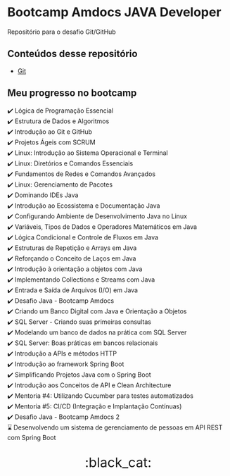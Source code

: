 # Bootcamp Amdocs JAVA Developer
Repositório para o desafio Git/GitHub

## Conteúdos desse repositório
- [Git](git.md)

## Meu progresso no bootcamp
:heavy_check_mark: Lógica de Programação Essencial  
:heavy_check_mark: Estrutura de Dados e Algoritmos  
:heavy_check_mark: Introdução ao Git e GitHub  
:heavy_check_mark: Projetos Ágeis com SCRUM  
:heavy_check_mark: Linux: Introdução ao Sistema Operacional e Terminal  
:heavy_check_mark: Linux: Diretórios e Comandos Essenciais  
:heavy_check_mark: Fundamentos de Redes e Comandos Avançados  
:heavy_check_mark: Linux: Gerenciamento de Pacotes  
:heavy_check_mark: Dominando IDEs Java  
:heavy_check_mark: Introdução ao Ecossistema e Documentação Java  
:heavy_check_mark: Configurando Ambiente de Desenvolvimento Java no Linux  
:heavy_check_mark: Variáveis, Tipos de Dados e Operadores Matemáticos em Java  
:heavy_check_mark: Lógica Condicional e Controle de Fluxos em Java  
:heavy_check_mark: Estruturas de Repetição e Arrays em Java  
:heavy_check_mark: Reforçando o Conceito de Laços em Java  
:heavy_check_mark: Introdução à orientação a objetos com Java  
:heavy_check_mark: Implementando Collections e Streams com Java  
:heavy_check_mark: Entrada e Saída de Arquivos (I/O) em Java  
:heavy_check_mark: Desafio Java - Bootcamp Amdocs  
:heavy_check_mark: Criando um Banco Digital com Java e Orientação a Objetos  
:heavy_check_mark: SQL Server - Criando suas primeiras consultas  
:heavy_check_mark: Modelando um banco de dados na prática com SQL Server  
:heavy_check_mark: SQL Server: Boas práticas em bancos relacionais  
:heavy_check_mark: Introdução a APIs e métodos HTTP  
:heavy_check_mark: Introdução ao framework Spring Boot  
:heavy_check_mark: Simplificando Projetos Java com o Spring Boot  
:heavy_check_mark: Introdução aos Conceitos de API e Clean Architecture  
:heavy_check_mark: Mentoria #4: Utilizando Cucumber para testes automatizados  
:heavy_check_mark: Mentoria #5: CI/CD (Integração e Implantação Contínuas)  
:heavy_check_mark: Desafio Java - Bootcamp Amdocs 2  
:hourglass: Desenvolvendo um sistema de gerenciamento de pessoas em API REST com Spring Boot  

<!--
<details>
<summary>Clique para expandir</summary>
</details>
-->

<p style="font-size:30px" align="center">:black_cat:</p>

